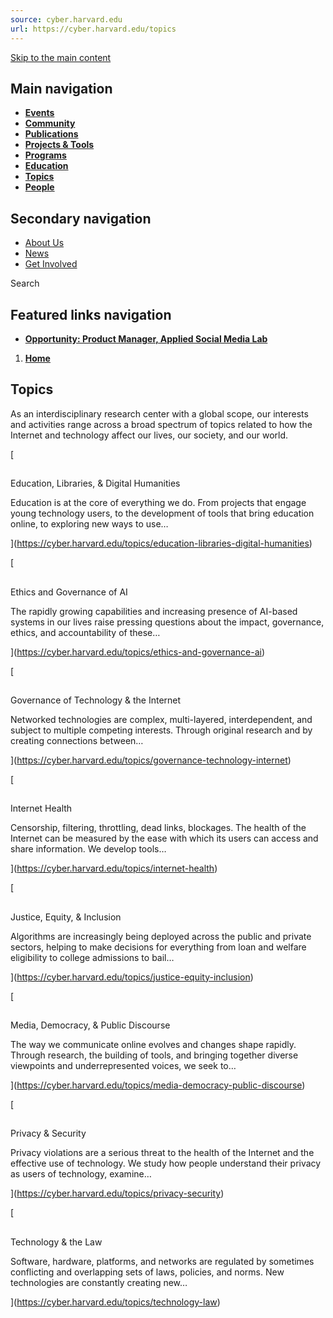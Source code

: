 ```yaml
---
source: cyber.harvard.edu
url: https://cyber.harvard.edu/topics
---
```


[Skip to the main content](https://cyber.harvard.edu/topics#main)

## Main navigation

-   [**Events**](https://cyber.harvard.edu/events)
-   [**Community**](https://cyber.harvard.edu/community)
-   [**Publications**](https://cyber.harvard.edu/publications)
-   [**Projects & Tools**](https://cyber.harvard.edu/projects-tools)
-   [**Programs**](https://cyber.harvard.edu/programs)
-   [**Education**](https://cyber.harvard.edu/education)
-   [**Topics**](https://cyber.harvard.edu/topics)
-   [**People**](https://cyber.harvard.edu/people)

## Secondary navigation

-   [About Us](https://cyber.harvard.edu/about)
-   [News](https://cyber.harvard.edu/news)
-   [Get Involved](https://cyber.harvard.edu/getinvolved)

Search

## Featured links navigation

-   [**Opportunity: Product Manager, Applied Social Media Lab**](https://cyber.harvard.edu/getinvolved/hiring-product-manager-applied-social-media-lab)

1.  [**Home**](https://cyber.harvard.edu/)

## Topics

As an interdisciplinary research center with a global scope, our interests and activities range across a broad spectrum of topics related to how the Internet and technology affect our lives, our society, and our world.

[

## 

Education, Libraries, & Digital Humanities

Education is at the core of everything we do. From projects that engage young technology users, to the development of tools that bring education online, to exploring new ways to use…



](https://cyber.harvard.edu/topics/education-libraries-digital-humanities)

[

## 

Ethics and Governance of AI

The rapidly growing capabilities and increasing presence of AI-based systems in our lives raise pressing questions about the impact, governance, ethics, and accountability of these…



](https://cyber.harvard.edu/topics/ethics-and-governance-ai)

[

## 

Governance of Technology & the Internet

Networked technologies are complex, multi-layered, interdependent, and subject to multiple competing interests. Through original research and by creating connections between…



](https://cyber.harvard.edu/topics/governance-technology-internet)

[

## 

Internet Health

Censorship, filtering, throttling, dead links, blockages. The health of the Internet can be measured by the ease with which its users can access and share information. We develop tools…



](https://cyber.harvard.edu/topics/internet-health)

[

## 

Justice, Equity, & Inclusion

Algorithms are increasingly being deployed across the public and private sectors, helping to make decisions for everything from loan and welfare eligibility to college admissions to bail…



](https://cyber.harvard.edu/topics/justice-equity-inclusion)

[

## 

Media, Democracy, & Public Discourse

The way we communicate online evolves and changes shape rapidly. Through research, the building of tools, and bringing together diverse viewpoints and underrepresented voices, we seek to…



](https://cyber.harvard.edu/topics/media-democracy-public-discourse)

[

## 

Privacy & Security

Privacy violations are a serious threat to the health of the Internet and the effective use of technology. We study how people understand their privacy as users of technology, examine…



](https://cyber.harvard.edu/topics/privacy-security)

[

## 

Technology & the Law

Software, hardware, platforms, and networks are regulated by sometimes conflicting and overlapping sets of laws, policies, and norms. New technologies are constantly creating new…



](https://cyber.harvard.edu/topics/technology-law)

